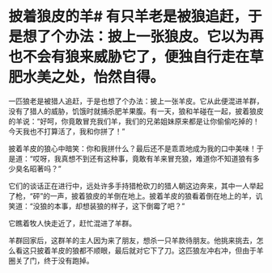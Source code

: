 # 披着狼皮的羊# 有只羊老是被狼追赶，于是想了个办法：披上一张狼皮。它以为再也不会有狼来威胁它了，便独自行走在草肥水美之处，怡然自得。

一匹狼老是被猎人追赶，于是也想了个办法：披上一张羊皮。它从此便混进羊群，没有了猎人的威胁，饥饿时就捕杀肥羊果腹。有一天，狼和羊碰在一起，披着狼皮的羊说：“好呵，你竟敢冒充我们羊，我们的兄弟姐妹原来都是让你偷偷吃掉的！今天我也不打算活了，我和你拼了！”

披着羊皮的狼心中暗笑：你和我拼什么？最后还不是乖乖地成为我的口中美味！于是道：“哎呀，我真想不到还有这种事，竟敢有羊来冒充狼，难道你不知道狼有多少臭名昭著吗？”

它们的谈话正在进行中，远处许多手持猎枪砍刀的猎人朝这边奔来，其中一人举起了枪，“砰”的一声，披着狼皮的羊倒在地上。披着羊皮的狼看着倒在地上的羊，讥笑道：“没狼的本事，却想装狼的样子，这下倒霉了吧？”

它瞧着牧人快走近了，赶忙混进了羊群。

羊群回家后，这群羊的主人因为来了朋友，想杀一只羊款待朋友。他挑来挑去，怎么看这只披着羊皮的狼都不顺眼，最后就对它下了刀。这匹狼左冲右冲，但由于羊圈关了门，终于没有跑掉。
  
